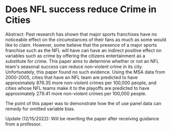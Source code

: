 # Does NFL success reduce Crime in Cities

Abstract: Past research has shown that major sports franchises have no noticeable effect on the circumstances of their fans as much as some would like to claim. However, some believe that the presence of a major sports franchise such as the NFL will have can have an indirect positive effect on variables such as crime by offering the citizens entertainment as a substitute for crime. This paper aims to determine whether or not an NFL team's seasonal success can reduce non-violent crime in its city. Unfortunately, this paper found no such evidence. Using the MSA data from 2000-2005, cities that have an NFL team are predicted to have approximately 876.35 more non-violent crimes per 100,000 people, and cities whose NFL teams make it to the playoffs are predicted to have approximately 279.41 more non-violent crimes per 100,000 people.

The point of this paper was to demonstrate how the of use panel data can remedy for omitted variable bias. 

Update (12/15/2022): Will be rewriting the paper after receiving guidance from a professor.
